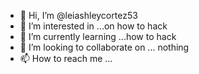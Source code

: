 - 👋 Hi, I’m @leiashleycortez53
- 👀 I’m interested in ...on how to hack
- 🌱 I’m currently learning ...how to hack
- 💞️ I’m looking to collaborate on ... nothing 
- 📫 How to reach me ...


<!---
leiashleycortez53/leiashleycortez53 is a ✨ special ✨ repository because its `README.md` (this file) appears on your GitHub profile.
You can click the Preview link to take a look at your changes.
--->

